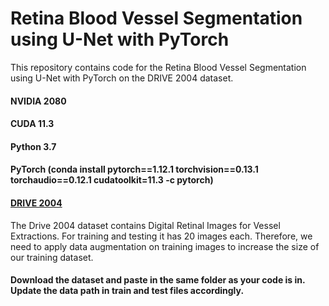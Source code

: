 # Retina Blood Vessel Segmentation using U-Net with PyTorch

This repository contains code for the Retina Blood Vessel Segmentation using U-Net with PyTorch on the DRIVE 2004 dataset.

#### NVIDIA 2080
#### CUDA 11.3
#### Python 3.7
#### PyTorch (conda install pytorch==1.12.1 torchvision==0.13.1 torchaudio==0.12.1 cudatoolkit=11.3 -c pytorch)

#### [DRIVE 2004](https://www.kaggle.com/datasets/zionfuo/drive2004)
The Drive 2004 dataset contains Digital Retinal Images for Vessel Extractions. For training and testing it has 20 images each. 
Therefore, we need to apply data augmentation on training images to increase the size of our training dataset.


#### Download the dataset and paste in the same folder as your code is in. Update the data path in train and test files accordingly.
